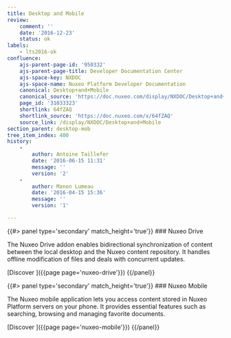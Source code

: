 ```yaml
---
title: Desktop and Mobile
review:
    comment: ''
    date: '2016-12-23'
    status: ok
labels:
    - lts2016-ok
confluence:
    ajs-parent-page-id: '950332'
    ajs-parent-page-title: Developer Documentation Center
    ajs-space-key: NXDOC
    ajs-space-name: Nuxeo Platform Developer Documentation
    canonical: Desktop+and+Mobile
    canonical_source: 'https://doc.nuxeo.com/display/NXDOC/Desktop+and+Mobile'
    page_id: '31033323'
    shortlink: 64fZAQ
    shortlink_source: 'https://doc.nuxeo.com/x/64fZAQ'
    source_link: /display/NXDOC/Desktop+and+Mobile
section_parent: desktop-mob
tree_item_index: 400
history:
    -
        author: Antoine Taillefer
        date: '2016-06-15 11:31'
        message: ''
        version: '2'
    -
        author: Manon Lumeau
        date: '2016-04-15 15:36'
        message: ''
        version: '1'

---
```

<div class="row" data-equalizer data-equalize-on="medium">

<div class="column medium-6">
{{#> panel type='secondary' match_height='true'}}
### Nuxeo Drive

The Nuxeo Drive addon enables bidirectional synchronization of content between the local desktop and the Nuxeo content repository. It handles offline modification of files and deals with concurrent updates.

[Discover&nbsp;<i class="fa fa-long-arrow-right" aria-hidden="true"></i>]({{page page='nuxeo-drive'}})
{{/panel}}
</div>

<div class="column medium-6">
{{#> panel type='secondary' match_height='true'}}
### Nuxeo Mobile

The Nuxeo mobile application lets you access content stored in Nuxeo Platform servers on your phone. It provides essential features such as searching, browsing and managing favorite documents.

[Discover&nbsp;<i class="fa fa-long-arrow-right" aria-hidden="true"></i>]({{page page='nuxeo-mobile'}})
{{/panel}}
</div>

</div>
